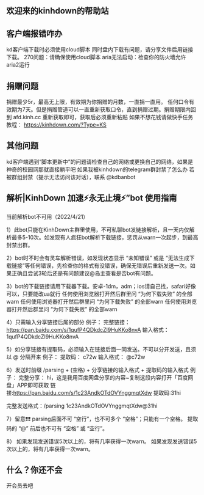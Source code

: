 ## 欢迎来的kinhdown的帮助站

## 客户端报错咋办 
kd客户端下载时必须使用cloud脚本
同时盘内下载有问题，请分享文件后用链接下载。
270问题：请确保使用cloud脚本
aria无法启动：检查你的防火墙允许aria2运行

## 捐赠问题
捐赠最少5r，最高无上限，有效期为你捐赠的月数，一直捐一直用。
任何口令有效期为7天。但是捐赠管道可以一直重新获取口令，直到捐赠过期。捐赠期限内回到 afd.kinh.cc 重新获取即可，获取后必须重新粘贴
如果不想花钱请做快手任务 教程： https://kinhdown.com/?Type=KS

## 其他问题
kd客户端遇到“脚本更新中”的问题请检查自己的网络或更换自己的网络，如果是神奇的校园网那就直接躺平吧
如果我被kinhdown的telegram群封禁了怎么办
若被群组封禁（提示无法访问该对话），联系 @kdbanbot



## 解析|KinhDown 加速⚡️永无止境⚡️”bot 使用指南

当前解析bot不可用（2022/4/21）

1）此bot只能在KinhDown主群里使用，不可私聊bot发链接解析，且一天内仅解析最多5-10次。如发现有人疯狂bot解析下载链接，惩罚从warn一次起步，到最高封禁出群。

2）bot时不时会有灵车解析错误，如发现状态显示 “未知错误” 或是 “无法生成下载链接”等任何错误，先检查你的格式有没错误，确保无错误后重新发送一次。如果正确且尝试3轮后还是有问题建议@岛主查看是否bot有问题。

3）bot的下载链接请用下载器下载。安卓-1dm，adm；ios请自己找，safari好像可以，只要能改ua就行
任何使用浏览器打开然后群里问 “为何下载失败” 的全部warn
任何使用浏览器打开然后群里问 “为何下载失败” 的全部warn
任何使用浏览器打开然后群里问 “为何下载失败” 的全部warn

4）只需输入分享链接后尾的部分
例子： 
完整链接： https://pan.baidu.com/s/1qufP4QDkdcZl9HuKKo8nvA 
输入格式： 1qufP4QDkdcZl9HuKKo8nvA

5）如分享链接有提取码，必须输入在链接后面一同发送。不可以分开发送，且须以 @ 分隔开来
例子：
提取码： c72w
输入格式： @c72w

6）发送时前缀 /parsing + (空格) + 分享链接的输入格式 + 提取码的输入格式
例子：
完整分享：
hi，这是我用百度网盘分享的内容~复制这段内容打开「百度网盘」APP即可获取 
链接:https://pan.baidu.com/s/1c23AndkOTdOVYnggmqtXdw 
提取码:31hi

完整发送格式：/parsing 1c23AndkOTdOVYnggmqtXdw@31hi

7）留意❗️❗️❗️
parsing后面不可 “空行”，也不可多个 “空格”；只能有一个空格。
提取码的 “@” 前后也不可有 “空格” 或 “空行”。

8）
如果发现发送错误5次以上的，将有几率获得一次warn。
如果发现发送错误5次以上的，将有几率获得一次warn。
  
## 什么？你还不会
开会员去吧
